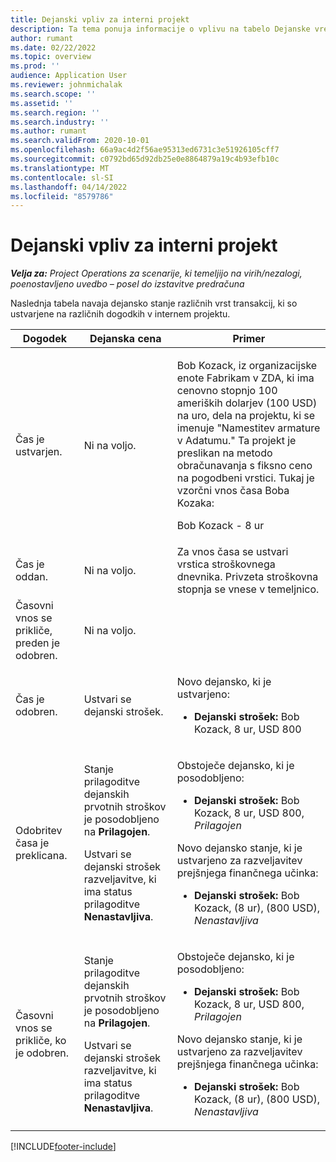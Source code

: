```yaml
---
title: Dejanski vpliv za interni projekt
description: Ta tema ponuja informacije o vplivu na tabelo Dejanske vrednosti na različnih dogodkih za interni projekt v Microsoftu Dynamics 365 Project Operations.
author: rumant
ms.date: 02/22/2022
ms.topic: overview
ms.prod: ''
audience: Application User
ms.reviewer: johnmichalak
ms.search.scope: ''
ms.assetid: ''
ms.search.region: ''
ms.search.industry: ''
ms.author: rumant
ms.search.validFrom: 2020-10-01
ms.openlocfilehash: 66a9ac4d2f56ae95313ed6731c3e51926105cff7
ms.sourcegitcommit: c0792bd65d92db25e0e8864879a19c4b93efb10c
ms.translationtype: MT
ms.contentlocale: sl-SI
ms.lasthandoff: 04/14/2022
ms.locfileid: "8579786"
---
```

# <a name="actuals-impact-for-an-internal-project"></a>Dejanski vpliv za interni projekt

_**Velja za:** Project Operations za scenarije, ki temeljijo na virih/nezalogi, poenostavljeno uvedbo – posel do izstavitve predračuna_

Naslednja tabela navaja dejansko stanje različnih vrst transakcij, ki so ustvarjene na različnih dogodkih v internem projektu.

| Dogodek | Dejanska cena | Primer |
|---|---|---|
| Čas je ustvarjen. | Ni na voljo. | <p>Bob Kozack, iz organizacijske enote Fabrikam v ZDA, ki ima cenovno stopnjo 100 ameriških dolarjev (100 USD) na uro, dela na projektu, ki se imenuje "Namestitev armature v Adatumu." Ta projekt je preslikan na metodo obračunavanja s fiksno ceno na pogodbeni vrstici. Tukaj je vzorčni vnos časa Boba Kozaka:</p><p>Bob Kozack - 8 ur</p> |
| Čas je oddan. | Ni na voljo. | Za vnos časa se ustvari vrstica stroškovnega dnevnika. Privzeta stroškovna stopnja se vnese v temeljnico. |
| Časovni vnos se prikliče, preden je odobren. | Ni na voljo. | |
| Čas je odobren. | Ustvari se dejanski strošek. | <p>Novo dejansko, ki je ustvarjeno:</p><ul><li>**Dejanski strošek:** Bob Kozack, 8 ur, USD 800</li></ul> |
| Odobritev časa je preklicana. | <p>Stanje prilagoditve dejanskih prvotnih stroškov je posodobljeno na **Prilagojen**.</p><p>Ustvari se dejanski strošek razveljavitve, ki ima status prilagoditve **Nenastavljiva**.</p> | <p>Obstoječe dejansko, ki je posodobljeno:</p><ul><li>**Dejanski strošek:** Bob Kozack, 8 ur, USD 800, *Prilagojen*</li></ul><p>Novo dejansko stanje, ki je ustvarjeno za razveljavitev prejšnjega finančnega učinka:</p><ul><li>**Dejanski strošek:** Bob Kozack, (8 ur), (800 USD), *Nenastavljiva*</li></ul> |
| Časovni vnos se prikliče, ko je odobren. | <p>Stanje prilagoditve dejanskih prvotnih stroškov je posodobljeno na **Prilagojen**.</p><p>Ustvari se dejanski strošek razveljavitve, ki ima status prilagoditve **Nenastavljiva**.</p> | <p>Obstoječe dejansko, ki je posodobljeno:</p><ul><li>**Dejanski strošek:** Bob Kozack, 8 ur, USD 800, *Prilagojen*</li></ul><p>Novo dejansko stanje, ki je ustvarjeno za razveljavitev prejšnjega finančnega učinka:</p><ul><li>**Dejanski strošek:** Bob Kozack, (8 ur), (800 USD), *Nenastavljiva*</li></ul> |

[!INCLUDE[footer-include](../includes/footer-banner.md)]
